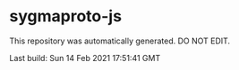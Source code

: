 # sygmaproto-js
This repository was automatically generated. DO NOT EDIT. 

Last build: Sun 14 Feb 2021 17:51:41 GMT
